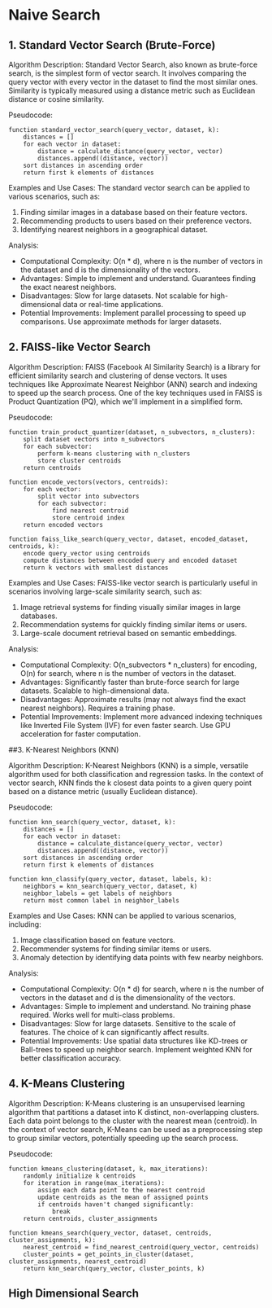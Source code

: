 # Naive Search

## 1. Standard Vector Search (Brute-Force)

Algorithm Description:
Standard Vector Search, also known as brute-force search, is the simplest form of vector search. It involves comparing the query vector with every vector in the dataset to find the most similar ones. Similarity is typically measured using a distance metric such as Euclidean distance or cosine similarity.

Pseudocode:

```
function standard_vector_search(query_vector, dataset, k):
    distances = []
    for each vector in dataset:
        distance = calculate_distance(query_vector, vector)
        distances.append((distance, vector))
    sort distances in ascending order
    return first k elements of distances
```

Examples and Use Cases:
The standard vector search can be applied to various scenarios, such as:

1. Finding similar images in a database based on their feature vectors.
2. Recommending products to users based on their preference vectors.
3. Identifying nearest neighbors in a geographical dataset.

Analysis:

- Computational Complexity: O(n \* d), where n is the number of vectors in the dataset and d is the dimensionality of the vectors.
- Advantages: Simple to implement and understand. Guarantees finding the exact nearest neighbors.
- Disadvantages: Slow for large datasets. Not scalable for high-dimensional data or real-time applications.
- Potential Improvements: Implement parallel processing to speed up comparisons. Use approximate methods for larger datasets.

## 2. FAISS-like Vector Search

Algorithm Description:
FAISS (Facebook AI Similarity Search) is a library for efficient similarity search and clustering of dense vectors. It uses techniques like Approximate Nearest Neighbor (ANN) search and indexing to speed up the search process. One of the key techniques used in FAISS is Product Quantization (PQ), which we'll implement in a simplified form.

Pseudocode:

```
function train_product_quantizer(dataset, n_subvectors, n_clusters):
    split dataset vectors into n_subvectors
    for each subvector:
        perform k-means clustering with n_clusters
        store cluster centroids
    return centroids

function encode_vectors(vectors, centroids):
    for each vector:
        split vector into subvectors
        for each subvector:
            find nearest centroid
            store centroid index
    return encoded vectors

function faiss_like_search(query_vector, dataset, encoded_dataset, centroids, k):
    encode query_vector using centroids
    compute distances between encoded query and encoded dataset
    return k vectors with smallest distances
```

Examples and Use Cases:
FAISS-like vector search is particularly useful in scenarios involving large-scale similarity search, such as:

1. Image retrieval systems for finding visually similar images in large databases.
2. Recommendation systems for quickly finding similar items or users.
3. Large-scale document retrieval based on semantic embeddings.

Analysis:

- Computational Complexity: O(n_subvectors \* n_clusters) for encoding, O(n) for search, where n is the number of vectors in the dataset.
- Advantages: Significantly faster than brute-force search for large datasets. Scalable to high-dimensional data.
- Disadvantages: Approximate results (may not always find the exact nearest neighbors). Requires a training phase.
- Potential Improvements: Implement more advanced indexing techniques like Inverted File System (IVF) for even faster search. Use GPU acceleration for faster computation.

##3. K-Nearest Neighbors (KNN)

Algorithm Description:
K-Nearest Neighbors (KNN) is a simple, versatile algorithm used for both classification and regression tasks. In the context of vector search, KNN finds the k closest data points to a given query point based on a distance metric (usually Euclidean distance).

Pseudocode:

```
function knn_search(query_vector, dataset, k):
    distances = []
    for each vector in dataset:
        distance = calculate_distance(query_vector, vector)
        distances.append((distance, vector))
    sort distances in ascending order
    return first k elements of distances

function knn_classify(query_vector, dataset, labels, k):
    neighbors = knn_search(query_vector, dataset, k)
    neighbor_labels = get labels of neighbors
    return most common label in neighbor_labels
```

Examples and Use Cases:
KNN can be applied to various scenarios, including:

1. Image classification based on feature vectors.
2. Recommender systems for finding similar items or users.
3. Anomaly detection by identifying data points with few nearby neighbors.

Analysis:

- Computational Complexity: O(n \* d) for search, where n is the number of vectors in the dataset and d is the dimensionality of the vectors.
- Advantages: Simple to implement and understand. No training phase required. Works well for multi-class problems.
- Disadvantages: Slow for large datasets. Sensitive to the scale of features. The choice of k can significantly affect results.
- Potential Improvements: Use spatial data structures like KD-trees or Ball-trees to speed up neighbor search. Implement weighted KNN for better classification accuracy.

## 4. K-Means Clustering

Algorithm Description:
K-Means clustering is an unsupervised learning algorithm that partitions a dataset into K distinct, non-overlapping clusters. Each data point belongs to the cluster with the nearest mean (centroid). In the context of vector search, K-Means can be used as a preprocessing step to group similar vectors, potentially speeding up the search process.

Pseudocode:

```
function kmeans_clustering(dataset, k, max_iterations):
    randomly initialize k centroids
    for iteration in range(max_iterations):
        assign each data point to the nearest centroid
        update centroids as the mean of assigned points
        if centroids haven't changed significantly:
            break
    return centroids, cluster_assignments

function kmeans_search(query_vector, dataset, centroids, cluster_assignments, k):
    nearest_centroid = find_nearest_centroid(query_vector, centroids)
    cluster_points = get_points_in_cluster(dataset, cluster_assignments, nearest_centroid)
    return knn_search(query_vector, cluster_points, k)
```

## High Dimensional Search
